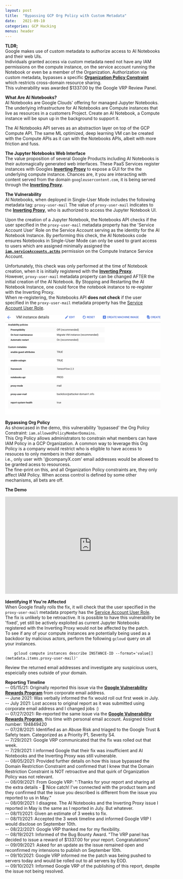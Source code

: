 ```yaml
---
layout: post
title:  "Bypassing GCP Org Policy with Custom Metadata"
date:   2021-09-10
categories: GCP Hacking
menus: header
---
```


**TLDR;**<br>
Google makes use of custom metadata to authorize access to AI Notebooks and their web UIs.  
Individuals granted access via custom metadata need not have any IAM permissions on the compute instance, on the service account running the Notebook or even be a member of the Organization.  Authorization via custom metadata, bypasses a specific [**Organization Policy Constraint**](https://cloud.google.com/resource-manager/docs/organization-policy/restricting-domains) which restricts cross-domain resource sharing.<br>
This vulnerability was awarded $1337.00 by the Google VRP Review Panel.


**What Are AI Notebooks?**<br>
AI Notebooks are Google Clouds' offering for managed Jupyter Notebooks.  The underlying infrastructure for AI Notebooks are Compute instances that live as resources in a customers Project.  Create an AI Notebook, a Compute instance will be spun up in the background to support it. 

The AI Notebooks API serves as an abstraction layer on top of the GCP Compute API.  The same ML optimized, deep learning VM can be created with the Compute APIs as it can with the Notebooks APIs, albeit with more friction and fuss.


**The Jupyter Notebooks Web Interface**<br>
The value proposition of several Google Products including AI Notebooks is their automagically generated web interfaces. These PaaS Services register instances with Googles [**Inverting Proxy**](https://github.com/google/inverting-proxy) to expose a GUI for the the underlying compute instance. 
Chances are, it you are interacting with content served from the domain `googleusercontent.com`, it is being served through the [**Inverting Proxy**](https://github.com/google/inverting-proxy).


**The Vulnerability**<br>
AI Notebooks, when deployed in Single-User Mode includes the following metadata tag: `proxy-user-mail`
The value of `proxy-user-mail` indicates to the [**Inverting Proxy**](https://github.com/google/inverting-proxy), who is authorized to access the Jupyter Notebook UI.

Upon the creation of a Jupyter Notebook, the Notebooks API checks if the user specified in the `proxy-user-mail` metadata property has the 'Service Account User' Role on the Service Account serving as the identity for the AI Notebook Instance. By performing this check, the AI Notebooks code ensures Notebooks in Single-User Mode can only be used to grant access to users which are assigned minimally assigned the [**`iam.serviceAccounts.actAs`**](https://cloud.google.com/iam/docs/service-accounts-actas) permission on the Compute Instance Service Account.

Unfortunately, this check was only performed at the time of Notebook creation, when it is initially registered with the [**Inverting Proxy**](https://github.com/google/inverting-proxy).  
However,  `proxy-user-mail` metadata property can be changed AFTER the initial creation of the AI Notebook.
By Stopping and Restarting the AI Notebook Instance, one could force the notebook instance to re-register with the Inverting Proxy.<br>
When re-registering, the Notebooks API **does not check** if the user specified in the `proxy-user-mail` metadata property has the [Service Account User Role](https://cloud.google.com/iam/docs/service-accounts#user-role).


![Backdoored VM](/assets/images/backdoored-VM.png)

**Bypassing Org Policy**<br>
As showcased in the demo, this vulnerability 'bypassed' the Org Policy Constraint: `iam.allowedPolicyMemberDomains`.  
This Org Policy allows administrators to constrain what members can have IAM Policy in a GCP Organization. A common way to leverage this Org Policy is a company would restrict who is eligible to have access to resouces to only members in their domain.<br>
i.e., only user with '@companyX.com' email addresses would be allowed to be granted acess to resourcess.<br>
The fine-print on this, and all Organization Policy constraints are, they only affect IAM Policy.  When access control is defined by some other mechanisms, all bets are off.

**The Demo**<br>
<p allign="center">
<iframe width="560" height="315" src="https://www.youtube.com/embed/RgSsQpCoj_w" title="YouTube video player" frameborder="0" allow="accelerometer; autoplay; clipboard-write; encrypted-media; gyroscope; picture-in-picture" allowfullscreen></iframe>
</p>

**Identifying If You're Affected**<br>
When Google finally rolls the fix, it will check that the user specified in the `proxy-user-mail` metadata property has the [Service Account User Role](https://cloud.google.com/iam/docs/service-accounts#user-role).  
The fix is unlikely to be retroactive. It is possible to have this vulnerability be 'fixed', yet still be actively exploited as current Jupyter Notebooks registered with the Inverting Proxy would not be affected by the patch.  
To see if any of your compute instances are potentially being used as a backdoor by malicious actors, perform the following `gcloud` query on all your instances.
```
	gcloud compute instances describe INSTANCE-ID --format='value[](metadata.items.proxy-user-mail)'
```
Review the returned email addresses and investigate any suspicious users, espeicially ones outside of your domain.

**Reporting Timeline**<br>
	-- 05/15/21: Originally reported this issue via the [**Google Vulnerability Rewards Program**](https://www.google.com/about/appsecurity/reward-program/) from corporate email address.<br>
	-- June 2021: Was verbally informed the fix would roll out first week in July.<br>
	-- July 2021: Lost access to original report as it was submitted using corporate email address and I changed jobs :) <br>
	-- 07/27/2021: Re-reported the same issue via the [**Google Vulnerability Rewards Program**](https://www.google.com/about/appsecurity/reward-program/), this time with personal email account. Assigned ticket number: 194849420 <br>
	-- 07/28/2021: Identified as an Abuse Risk and triaged to the Google Trust & Safety team. Categorized as a Priority P1, Severity S4.<br>
	-- 7/29/2021: Google VRP communicated that the fix was rolled out that week.<br>
	-- 7/29/2021: I informed Google that their fix was insufficient and AI Notebooks and the Inverting Proxy was still vulnerable.<br>
	-- 08/05/2021: Provided further details on how this issue bypassed the Domain Restriction Constraint and confirmed that I knew that the Domain Restriction Constraint is NOT retroactive and that quirk of Organization Policy was not relevant.<br>
	-- 08/09/2021: From Google VRP: ":Thanks for your report and sharing all the extra details - 🎉 Nice catch! I've connected with the product team and they confirmed that the issue you described is different from the issue you reported to us in May."<br>
	-- 08/09/2021: I disagree.  The  AI Notebooks and the Inverting Proxy issue I reported in May is the same as I reported in July. But whatever.<br>
	-- 08/11/2021: Given an estimate of 3 weeks to fix.<br>
	-- 08/11/2021: Accepted the 3 week timeline and informed Google VRP I would disclose on September 10th.<br>
	-- 08/22/2021: Google VRP thanked me for my flexibility.<br>
	-- 08/19/2021: Informed of the Bug Bounty Award. "The VRP panel has decided to issue a reward of $1337.00 for your report. Congratulations"<br>
	-- 09/09/2021: Asked for an update as the issue remained open and reconfirmed my intensions to publish on September 10th.<br>
	-- 09/10/2021: Google VRP informed me the patch was being pushed to servers today and would be rolled out to all servers by EOD.<br>
	-- 09/10/2021: Informed Google VRP of the publishing of this report, despite the issue not being resolved.




